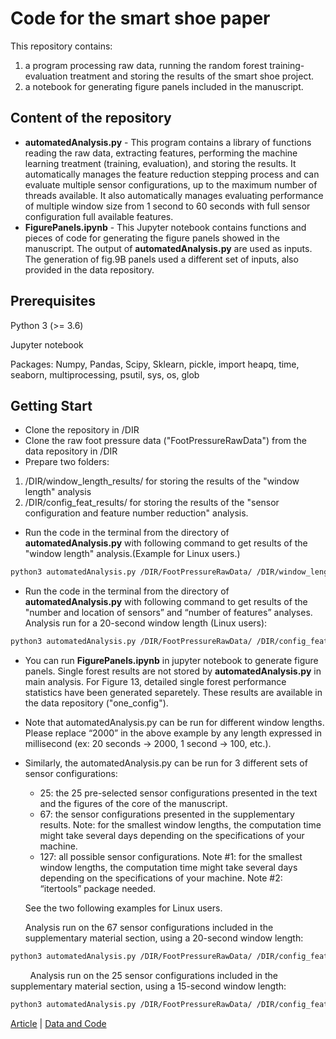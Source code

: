 # Code for the smart shoe paper

This repository contains:
1) a program processing raw data, running the random forest training-evaluation treatment and storing the results of the smart shoe project.
2) a notebook for generating figure panels included in the manuscript.


## Content of the repository
* **automatedAnalysis.py** - This program contains a library of functions reading the raw data, extracting features, performing the machine learning treatment (training, evaluation), and storing the results. It automatically manages the feature reduction stepping process and can evaluate multiple sensor configurations, up to the maximum number of threads available. It also automatically manages evaluating performance of multiple window size from 1 second to 60 seconds with full sensor configuration full available features.
* **FigurePanels.ipynb** - This Jupyter notebook contains functions and pieces of code for generating the figure panels showed in the manuscript. The output of **automatedAnalysis.py** are used as inputs. The generation of fig.9B panels used a different set of inputs, also provided in the data repository.

## Prerequisites
Python 3 (>= 3.6)

Jupyter notebook

Packages: Numpy, Pandas, Scipy, Sklearn, pickle, import heapq, time, seaborn, multiprocessing, psutil, sys, os, glob

## Getting Start
* Clone the repository in /DIR
* Clone the raw foot pressure data ("FootPressureRawData") from the data repository in /DIR
* Prepare two folders:
1) /DIR/window_length_results/ for storing the results of the "window length" analysis
2) /DIR/config_feat_results/ for storing the results of the "sensor configuration and feature number reduction" analysis.
* Run the code in the terminal from the directory of **automatedAnalysis.py** with following command to get results of the "window length" analysis.(Example for Linux users.)
```bash
python3 automatedAnalysis.py /DIR/FootPressureRawData/ /DIR/window_length_results/ 
```
* Run the code in the terminal from the directory of **automatedAnalysis.py** with following command to get results of the "number and location of sensors” and “number of features” analyses.
Analysis run for a 20-second window length (Linux users):
```bash
python3 automatedAnalysis.py /DIR/FootPressureRawData/ /DIR/config_feat_results/ 2000
```
* You can run **FigurePanels.ipynb** in jupyter notebook to generate figure panels. Single forest results are not stored by **automatedAnalysis.py** in main analysis. For Figure 13, detailed single forest performance statistics have been generated separetely. These results are available in the data repository ("one_config").
* Note that automatedAnalysis.py can be run for different window lengths. Please replace “2000” in the above example by any length expressed in millisecond (ex: 20 seconds &#8594; 2000, 1 second &#8594; 100, etc.).
* Similarly, the automatedAnalysis.py  can be run for 3 different sets of sensor configurations:
    * 25: the 25 pre-selected sensor configurations presented in the text and the figures of the core of the manuscript.
    * 67: the sensor configurations presented in the supplementary results. Note: for the smallest window lengths, the computation time might take several days depending on the specifications of your machine.
    * 127: all possible sensor configurations. Note #1: for the smallest window lengths, the computation time might take several days depending on the specifications of your machine. Note #2:  “itertools” package needed.
    
    See the two following examples for Linux users.

    Analysis run on the 67 sensor configurations included in the supplementary material section, using a 20-second window length:

```bash
python3 automatedAnalysis.py /DIR/FootPressureRawData/ /DIR/config_feat_results/ 2000 67
```
&nbsp;&nbsp;&nbsp;&nbsp;&nbsp;&nbsp;&nbsp;&nbsp;Analysis run on the 25 sensor configurations included in the supplementary material section, using a 15-second window length: 

```bash
python3 automatedAnalysis.py /DIR/FootPressureRawData/ /DIR/config_feat_results/ 1500 25
```

<a href="https://peerj.com/articles/10170/">Article<a> | <a href="https://zenodo.org/records/4050390#.YUq7A_kzYuU">Data and Code<a>
